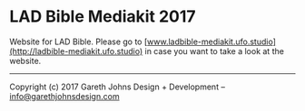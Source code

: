 # LAD Bible Mediakit 2017

Website for LAD Bible. Please go to [www.ladbible-mediakit.ufo.studio](http://ladbible-mediakit.ufo.studio) in case you want to take a look at the website.

* * *

Copyright (c) 2017 Gareth Johns Design + Development – info@garethjohnsdesign.com